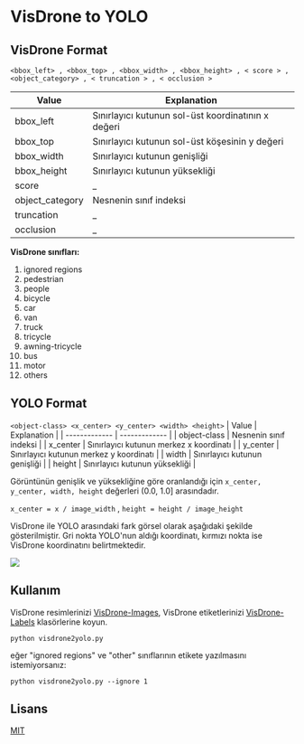 # VisDrone to YOLO

## VisDrone Format 

```<bbox_left> , <bbox_top> , <bbox_width> , <bbox_height> , < score > , <object_category> , < truncation > , < occlusion >```
 
| Value  | Explanation |
| ------------- | ------------- |
| bbox_left  | Sınırlayıcı kutunun sol-üst koordinatının x değeri |
| bbox_top  | Sınırlayıcı kutunun sol-üst köşesinin y değeri  |
| bbox_width  | Sınırlayıcı kutunun genişliği  |
| bbox_height  | Sınırlayıcı kutunun yüksekliği  |
| score | _ |
| object_category | Nesnenin sınıf indeksi | 
| truncation | _ |
| occlusion | _ |
  
**VisDrone sınıfları:** 
  1. ignored regions 
  2. pedestrian 
  3. people 
  4. bicycle 
  5. car
  6. van 
  7. truck  
  8. tricycle  
  9. awning-tricycle 
  10. bus 
  11. motor 
  12. others 
 
## YOLO Format 
```<object-class> <x_center> <y_center> <width> <height>```
| Value  | Explanation |
| ------------- | ------------- |
| object-class  | Nesnenin sınıf indeksi |
| x_center  | Sınırlayıcı kutunun merkez x koordinatı |
| y_center  | Sınırlayıcı kutunun merkez y koordinatı |
| width  | Sınırlayıcı kutunun genişliği  |
| height | Sınırlayıcı kutunun yüksekliği |

Görüntünün genişlik ve yüksekliğine göre oranlandığı için ```x_center, y_center, width, height``` değerleri (0.0, 1.0] arasındadır.

```x_center = x / image_width``` , ```height = height / image_height```

VisDrone ile YOLO arasındaki fark görsel olarak aşağıdaki şekilde gösterilmiştir. Gri nokta YOLO'nun aldığı koordinatı, kırmızı nokta ise VisDrone koordinatını belirtmektedir.

![](materials/bbox.png)

## Kullanım

VisDrone resimlerinizi [VisDrone-Images](https://github.com/ErenKaymakci/visdrone2YOLO/tree/main/VisDrone-Images), VisDrone etiketlerinizi [VisDrone-Labels](https://github.com/ErenKaymakci/visdrone2YOLO/tree/main/VisDrone-Labels) klasörlerine koyun. 

``` 
python visdrone2yolo.py 
```

eğer "ignored regions" ve "other" sınıflarının etikete yazılmasını istemiyorsanız:

```
python visdrone2yolo.py --ignore 1
``` 

## Lisans
[MIT](https://github.com/ErenKaymakci/visdrone2YOLO/blob/main/LICENSE)

